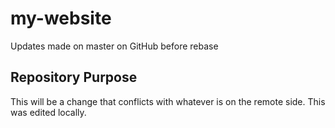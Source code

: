 # my-website



Updates made on master on GitHub before rebase

## Repository Purpose 

This will be a change that conflicts
with whatever is on the remote side.
This was edited locally.